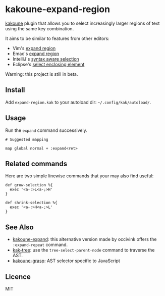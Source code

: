 # kakoune-expand-region

[kakoune](http://kakoune.org) plugin that allows you to select increasingly larger regions of text using the same key combination.

It aims to be similar to features from other editors:

- Vim's [expand region](https://github.com/terryma/vim-expand-region)
- Emac's [expand region](https://github.com/magnars/expand-region.el)
- IntelliJ's [syntax aware selection](http://www.jetbrains.com/idea/documentation/tips/#tips_code_editing)
- Eclipse's [select enclosing element](http://stackoverflow.com/questions/4264047/intellij-ctrlw-equivalent-shortcut-in-eclipse)

Warning: this project is still in beta.

## Install

Add `expand-region.kak` to your autoload dir: `~/.config/kak/autoload/`.

## Usage

Run the `expand` command successively.

```
# Suggested mapping

map global normal + :expand<ret>
```

## Related commands

Here are two simple linewise commands that your may also find useful:

```
def grow-selection %{
  exec '<a-:>L<a-;>H'
}

def shrink-selection %{
  exec '<a-:>H<a-;>L'
}
```

## See Also

- [kakoune-expand](https://github.com/occivink/kakoune-expand): this alternative version made by occivink offers the `:expand-repeat` command.
- [kak-tree](https://github.com/ul/kak-tree): use the `tree-select-parent-node` command to traverse the AST.
- [kakoune-grasp](https://github.com/Delapouite/kakoune-grasp/): AST selector specific to JavaScript

## Licence

MIT
